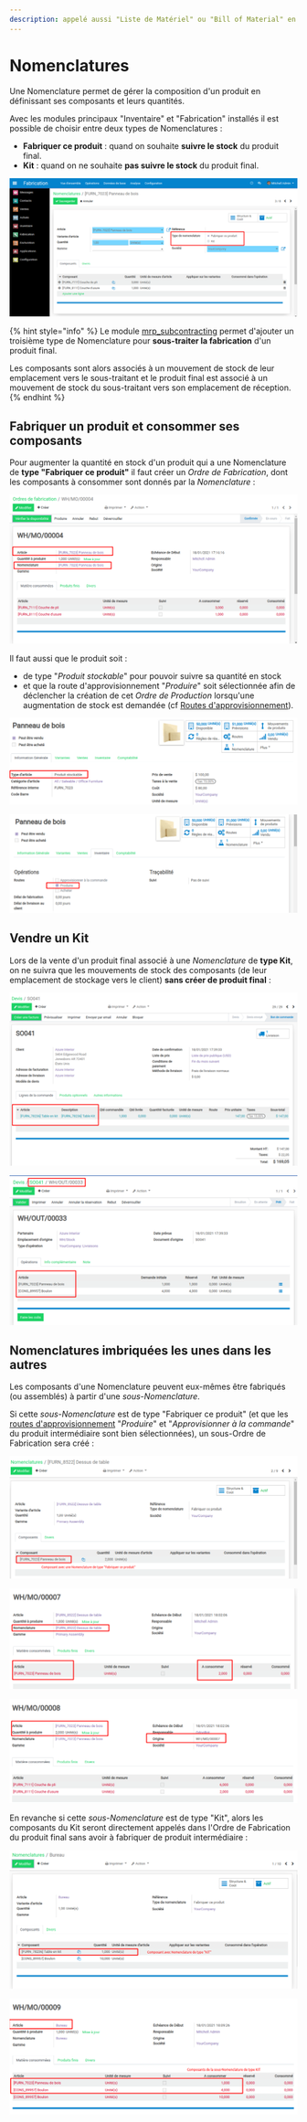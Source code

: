 ```yaml
---
description: appelé aussi "Liste de Matériel" ou "Bill of Material" en anglais.
---
```


# Nomenclatures

Une Nomenclature permet de gérer la composition d'un produit en définissant ses composants et leurs quantités.

Avec les modules principaux "Inventaire" et "Fabrication" installés il est possible de choisir entre deux types de Nomenclatures :

* **Fabriquer ce produit** : quand on souhaite **suivre le stock** du produit final.
* **Kit** : quand on ne souhaite **pas suivre le stock** du produit final.

![](../.gitbook/assets/image%20%28233%29.png)

{% hint style="info" %}
Le module [mrp\_subcontracting](https://github.com/OCA/manufacture/tree/12.0/mrp_subcontracting) permet d'ajouter un troisième type de Nomenclature pour **sous-traiter la fabrication** d'un produit final.

Les composants sont alors associés à un mouvement de stock de leur emplacement vers le sous-traitant et le produit final est associé à un mouvement de stock du sous-traitant vers son emplacement de réception.
{% endhint %}

## Fabriquer un produit et consommer ses composants

Pour augmenter la quantité en stock d'un produit qui a une Nomenclature de **type "Fabriquer ce produit"** il faut créer un _Ordre de Fabrication_,  dont les composants à consommer sont donnés par la _Nomenclature_ :

![](../.gitbook/assets/image%20%28224%29.png)

Il faut aussi que le produit soit :

* de type "_Produit stockable_" pour pouvoir suivre sa quantité en stock
* et que la route d'approvisionnement "_Produire_" soit sélectionnée afin de déclencher la création de cet _Ordre de Production_ lorsqu'une augmentation de stock est demandée \(cf [Routes d'approvisionnement](../routes-dapprovisionnement.md)\).

![](../.gitbook/assets/image%20%28232%29.png)

![](../.gitbook/assets/image%20%28231%29.png)

## Vendre un Kit

Lors de la vente d'un produit final associé à une _Nomenclature_ de **type Kit**,  on ne suivra que les mouvements de stock des composants \(de leur emplacement de stockage vers le client\) **sans créer de produit final** :

![Bon de Commande d&apos;une table en kit](../.gitbook/assets/image%20%28235%29.png)

![Bon de Livraison des composants du kit associ&#xE9; au Bon de Commande](../.gitbook/assets/image%20%28234%29.png)

## Nomenclatures imbriquées les unes dans les autres

Les composants d'une Nomenclature peuvent eux-mêmes être fabriqués \(ou assemblés\) à partir d'une _sous-Nomenclature_.

Si cette _sous-Nomenclature_ est de type "Fabriquer ce produit" \(et que les [routes d'approvisionnement](../routes-dapprovisionnement.md) "_Produire_" et "_Approvisionner à la commande_" du produit intermédiaire sont bien sélectionnées\), un sous-Ordre de Fabrication sera créé :

![](../.gitbook/assets/image%20%28226%29.png)

![Ordre de Fabrication du produit final](../.gitbook/assets/image%20%28225%29.png)

![sous-Ordre de Fabrication des composants](../.gitbook/assets/image%20%28230%29.png)

En revanche si cette _sous-Nomenclature_ est de type "Kit", alors les composants du Kit seront directement appelés dans l'Ordre de Fabrication du produit final sans avoir à fabriquer de produit intermédiaire :

![](../.gitbook/assets/image%20%28236%29.png)

![](../.gitbook/assets/image%20%28229%29.png)

